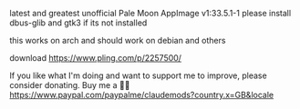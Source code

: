 latest and greatest unofficial Pale Moon AppImage v1:33.5.1-1
please install dbus-glib and gtk3 if its not installed

this works on arch and should work on debian and others

download
https://www.pling.com/p/2257500/

If you like what I'm doing and want to support me to improve, please consider donating.
Buy me a 🍕🥧 https://www.paypal.com/paypalme/claudemods?country.x=GB&locale
